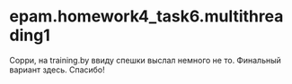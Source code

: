 # epam.homework4_task6.multithreading1
Сорри, на training.by ввиду спешки выслал немного не то. Финальный вариант здесь. Спасибо!
